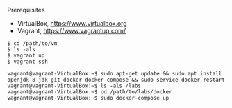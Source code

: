 Prerequisites
- VirtualBox, https://www.virtualbox.org
- Vagrant, https://www.vagrantup.com/

```
$ cd /path/to/vm
$ ls -als
$ vagrant up
$ vagrant ssh

```

```
vagrant@vagrant-VirtualBox:~$ sudo apt-get update && sudo apt install openjdk-8-jdk git docker docker-compose && sudo service docker restart
vagrant@vagrant-VirtualBox:~$ ls -als /labs
vagrant@vagrant-VirtualBox:~$ cd /path/to/labs/docker
vagrant@vagrant-VirtualBox:~$ sudo docker-compose up

```

